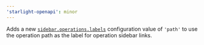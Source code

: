 ```yaml
---
'starlight-openapi': minor
---
```


Adds a new [`sidebar.operations.labels`](https://starlight-openapi.vercel.app/configuration/#labels) configuration value of `'path'` to use the operation path as the label for operation sidebar links.
